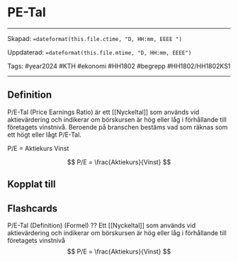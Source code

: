 # PE-Tal

---

Skapad: `=dateformat(this.file.ctime, "D, HH:mm, EEEE ")`

Uppdaterad: `=dateformat(this.file.mtime, "D, HH:mm, EEEE")`

Tags: #year2024 #KTH #ekonomi #HH1802 #begrepp #HH1802/HH1802KS1

---

## Definition

P/E-Tal (Price Earnings Ratio) är ett [[Nyckeltal]] som används vid aktievärdering och indikerar om börskursen är hög eller låg i förhållande till företagets vinstnivå. Beroende på branschen bestäms vad som räknas som ett högt eller lågt P/E-Tal.

P/E = Aktiekurs Vinst

$$
P/E = \frac{Aktiekurs}{Vinst}
$$

## Kopplat till

## Flashcards

P/E-Tal (Definition) (Formel)
??
Ett [[Nyckeltal]] som används vid aktievärdering och indikerar om börskursen är hög eller låg i förhållande till företagets vinstnivå
$$
P/E = \frac{Aktiekurs}{Vinst}
$$
